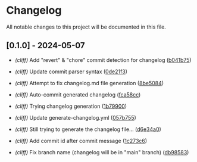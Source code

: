 # Changelog

All notable changes to this project will be documented in this file.

## [0.1.0] - 2024-05-07


- *(cliff)* Add "revert" & "chore" commit detection for changelog ([b041b75](b041b75ee556bbb89d7f32b30568ffcafc9a2e8e))


- *(cliff)* Update commit parser syntax ([0de21f3](0de21f3e3a0b43f46cc90c9f1f45734136ea45e8))
- *(cliff)* Attempt to fix changelog.md file generation ([8be5084](8be5084af4301a887989a89ceedcd619a8829b4b))


- *(cliff)* Auto-commit generated changelog ([fca58cc](fca58cc7e1ff7f4a07a8e1c40cbda1faae7b200c))


- *(cliff)* Trying changelog generation ([1b79900](1b79900cd9e9836dc32341f4df132bcb0ef8d2de))
- *(cliff)* Update generate-changelog.yml ([057b755](057b75589e4b478568dab2bae5c148aa8fd27df3))
- *(cliff)* Still trying to generate the changelog file... ([d6e34a0](d6e34a0d67140d17e56f4457363cd4b2971657f7))
- *(cliff)* Add commit id after commit message ([1c273c6](1c273c683836a529fb51f133081b8a330ad16a44))


- *(cliff)* Fix branch name (changelog will be in "main" branch) ([db98583](db985832a45896afedee750cc824f14d4d9d9bb2))

<!-- generated by git-cliff -->

